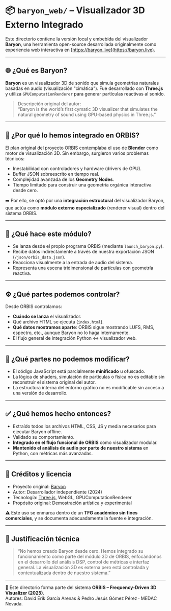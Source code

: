 # 📦 `baryon_web/` – Visualizador 3D Externo Integrado

Este directorio contiene la versión local y embebida del visualizador **Baryon**, una herramienta open-source desarrollada originalmente como experiencia web interactiva en [https://baryon.live](https://baryon.live).

---

## 🌐 ¿Qué es Baryon?

**Baryon** es un visualizador 3D de sonido que simula geometrías naturales basadas en audio (visualización "cimática"). Fue desarrollado con **Three.js** y utiliza `GPUComputationRenderer` para generar partículas reactivas al sonido.

> Descripción original del autor:  
> “Baryon is the world’s first cymatic 3D visualizer that simulates the natural geometry of sound using GPU-based physics in Three.js.”

---

## 🧩 ¿Por qué lo hemos integrado en ORBIS?

El plan original del proyecto ORBIS contemplaba el uso de **Blender** como motor de visualización 3D. Sin embargo, surgieron varios problemas técnicos:

- Inestabilidad con controladores y hardware (drivers de GPU).
- Buffer JSON sobreescrito en tiempo real.
- Complejidad avanzada de los **Geometry Nodes**.
- Tiempo limitado para construir una geometría orgánica interactiva desde cero.

➡️ Por ello, se optó por una **integración estructural** del visualizador Baryon, que actúa como **módulo externo especializado** (renderer visual) dentro del sistema ORBIS.

---

## 🧠 ¿Qué hace este módulo?

- Se lanza desde el propio programa ORBIS (mediante `launch_baryon.py`).
- Recibe datos indirectamente a través de nuestra exportación JSON (`/json/orbis_data.json`).
- Reacciona visualmente a la entrada de audio del sistema.
- Representa una escena tridimensional de partículas con geometría reactiva.

---

## ⚙️ ¿Qué partes podemos controlar?

Desde ORBIS controlamos:

- **Cuándo se lanza** el visualizador.
- Qué archivo HTML se ejecuta (`index.html`).
- **Qué datos mostramos aparte**: ORBIS sigue mostrando LUFS, RMS, espectro, etc., aunque Baryon no lo haga internamente.
- El flujo general de integración Python ↔ visualizador web.

---

## 🚫 ¿Qué partes no podemos modificar?

- El código JavaScript está parcialmente **minificado** u ofuscado.
- La lógica de shaders, simulación de partículas o física no es editable sin reconstruir el sistema original del autor.
- La estructura interna del entorno gráfico no es modificable sin acceso a una versión de desarrollo.

---

## ✅ ¿Qué hemos hecho entonces?

- Extraído todos los archivos HTML, CSS, JS y media necesarios para ejecutar Baryon offline.
- Validado su comportamiento.
- **Integrado en el flujo funcional de ORBIS** como visualizador modular.
- **Mantenido el análisis de audio por parte de nuestro sistema** en Python, con métricas más avanzadas.

---

## 📄 Créditos y licencia

- Proyecto original: [Baryon](https://baryon.live)  
- Autor: Desarrollador independiente (2024)  
- Tecnología: [Three.js](https://threejs.org/), WebGL, GPUComputationRenderer  
- Propósito original: Demostración artística y experimental

⚠️ Este uso se enmarca dentro de un **TFG académico sin fines comerciales**, y se documenta adecuadamente la fuente e integración.

---

## 🧩 Justificación técnica

> “No hemos creado Baryon desde cero. Hemos integrado su funcionamiento como parte del módulo 3D de ORBIS, enfocándonos en el desarrollo del análisis DSP, control de métricas e interfaz general. La visualización 3D es externa pero está controlada y contextualizada dentro de nuestro sistema.”

---

📂 Este directorio forma parte del sistema **ORBIS – Frequency-Driven 3D Visualizer (2025)**.  
Autores: David Erik García Arenas & Pedro Jesús Gómez Pérez · MEDAC Nevada.

